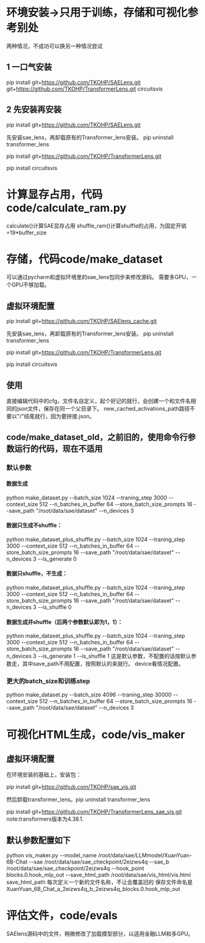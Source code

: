 # 环境安装->只用于训练，存储和可视化参考别处
两种情况，不成功可以换另一种情况尝试
## 1 一口气安装
pip install git+https://github.com/TKOHP/SAELens.git git+https://github.com/TKOHP/TransformerLens.git circuitsvis
## 2 先安装再安装
pip install git+https://github.com/TKOHP/SAELens.git

先安装sae_lens，再卸载原有的Transformer_lens安装。
pip uninstall transformer_lens

pip install git+https://github.com/TKOHP/TransformerLens.git 

pip install circuitsvis
# 计算显存占用，代码code/calculate_ram.py
calculate()计算SAE显存占用
shuffle_ram()计算shuffle的占用，为固定开销=19*buffer_size
# 存储，代码code/make_dataset
可以通过pycharm和虚拟环境里的sae_lens包同步来修改源码。
需要多GPU，一个GPU不够加载。
## 虚拟环境配置
pip install git+https://github.com/TKOHP/SAElens_cache.git

先安装sae_lens，再卸载原有的Transformer_lens安装。
pip uninstall transformer_lens

pip install git+https://github.com/TKOHP/TransformerLens.git 

pip install circuitsvis
## 使用
直接编辑代码中的cfg，文件名自定义，起个好记的就行，会创建一个和文件名相同的json文件，保存在同一个父目录下。
new_cached_activations_path路径不要以"/"结尾就行，因为要拼接.json。
## code/make_dataset_old，之前旧的，使用命令行参数运行的代码，现在不适用
### 默认参数
#### 数据生成
python make_dataset.py --batch_size 1024 --traning_step 3000 --context_size 512 --n_batches_in_buffer 64 --store_batch_size_prompts 16 --save_path "/root/data/sae/dataset" --n_devices 3 
#### 数据只生成不shuffle：
python make_dataset_plus_shuffle.py  --batch_size 1024 --traning_step 3000 --context_size 512 --n_batches_in_buffer 64 --store_batch_size_prompts 16 --save_path "/root/data/sae/dataset" --n_devices 3 --is_generate 0
#### 数据只shuffle，不生成：
python make_dataset_plus_shuffle.py  --batch_size 1024 --traning_step 3000 --context_size 512 --n_batches_in_buffer 64 --store_batch_size_prompts 16 --save_path "/root/data/sae/dataset" --n_devices 3 --is_shuffle 0
#### 数据生成并shuffle（后两个参数默认即为1，1）：
python make_dataset_plus_shuffle.py  --batch_size 1024 --traning_step 3000 --context_size 512 --n_batches_in_buffer 64 --store_batch_size_prompts 16 --save_path "/root/data/sae/dataset" --n_devices 3 --is_generate 1 --is_shuffle 1
这是默认参数，不配置的话按默认参数走，其中save_path不用配置，按照默认的来就行。
device看情况配置。
### 更大的batch_size和训练step
python make_dataset.py --batch_size 4096 --traning_step 30000 --context_size 512 --n_batches_in_buffer 64 --store_batch_size_prompts 16 --save_path "/root/data/sae/dataset" --n_devices 3
# 可视化HTML生成，code/vis_maker
## 虚拟环境配置
在环境安装的基础上，安装包：

pip install git+https://github.com/TKOHP/sae_vis.git

然后卸载transformer_lens。pip uninstall transformer_lens

pip install git+https://github.com/TKOHP/TransformerLens_sae_vis.git
note:transformers版本为4.38.1.
## 默认参数配置如下
python vis_maker.py --model_name /root/data/sae/LLMmodel/XuanYuan-6B-Chat --sae /root/data/sae/sae_checkpoint/2eizws4q --sae_b /root/data/sae/sae_checkpoint/2eizws4q --hook_point blocks.0.hook_mlp_out --save_html_path /root/data/sae/vis_html/vis.html 
save_html_path 每次定义一个新的文件名称，不让会覆盖旧的
保存文件命名是XuanYuan_6B_Chat_a_2eizws4q_b_2eizws4q_blocks.0.hook_mlp_out
# 评估文件，code/evals
SAElens源码中的文件，稍微修改了加载模型部分，以适用金融LLM和多GPU。
